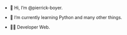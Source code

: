 - 👋 Hi, I’m @pierrick-boyer.
- 🌱 I’m currently learning Python and many other things.

- 👨‍💻 Developer Web.
